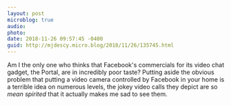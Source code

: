 ```yaml
---
layout: post
microblog: true
audio: 
photo: 
date: 2018-11-26 09:57:45 -0400
guid: http://mjdescy.micro.blog/2018/11/26/135745.html
---
```

Am I the only one who thinks that Facebook's commercials for its video chat gadget, the Portal, are in incredibly poor taste? Putting aside the obvious problem that putting a video camera controlled by Facebook in your home is a terrible idea on numerous levels, the jokey video calls they depict are so _mean spirited_ that it actually makes me sad to see them.
